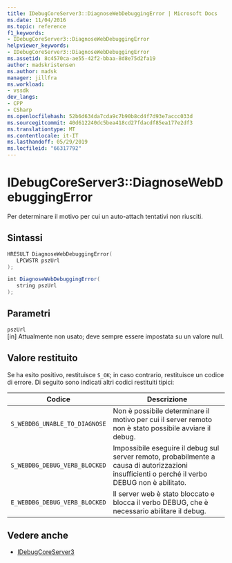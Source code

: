 ```yaml
---
title: IDebugCoreServer3::DiagnoseWebDebuggingError | Microsoft Docs
ms.date: 11/04/2016
ms.topic: reference
f1_keywords:
- IDebugCoreServer3::DiagnoseWebDebuggingError
helpviewer_keywords:
- IDebugCoreServer3::DiagnoseWebDebuggingError
ms.assetid: 8c4570ca-ae55-42f2-bbaa-8d8e75d2fa19
author: madskristensen
ms.author: madsk
manager: jillfra
ms.workload:
- vssdk
dev_langs:
- CPP
- CSharp
ms.openlocfilehash: 52b6d634da7cda9c7b90b8cd4f7d93e7accc033d
ms.sourcegitcommit: 40d612240dc5bea418cd27fdacdf85ea177e2df3
ms.translationtype: MT
ms.contentlocale: it-IT
ms.lasthandoff: 05/29/2019
ms.locfileid: "66317792"
---
```

# <a name="idebugcoreserver3diagnosewebdebuggingerror"></a>IDebugCoreServer3::DiagnoseWebDebuggingError
Per determinare il motivo per cui un auto-attach tentativi non riusciti.

## <a name="syntax"></a>Sintassi

```cpp
HRESULT DiagnoseWebDebuggingError(
   LPCWSTR pszUrl
);
```

```csharp
int DiagnoseWebDebuggingError(
   string pszUrl
);
```

## <a name="parameters"></a>Parametri
`pszUrl`\
[in] Attualmente non usato; deve sempre essere impostata su un valore null.

## <a name="return-value"></a>Valore restituito
 Se ha esito positivo, restituisce `S_OK`; in caso contrario, restituisce un codice di errore. Di seguito sono indicati altri codici restituiti tipici:

|Codice|Descrizione|
|----------|-----------------|
|`S_WEBDBG_UNABLE_TO_DIAGNOSE`|Non è possibile determinare il motivo per cui il server remoto non è stato possibile avviare il debug.|
|`S_WEBDBG_DEBUG_VERB_BLOCKED`|Impossibile eseguire il debug sul server remoto, probabilmente a causa di autorizzazioni insufficienti o perché il verbo DEBUG non è abilitato.|
|`E_WEBDBG_DEBUG_VERB_BLOCKED`|Il server web è stato bloccato e blocca il verbo DEBUG, che è necessario abilitare il debug.|

## <a name="see-also"></a>Vedere anche
- [IDebugCoreServer3](../../../extensibility/debugger/reference/idebugcoreserver3.md)